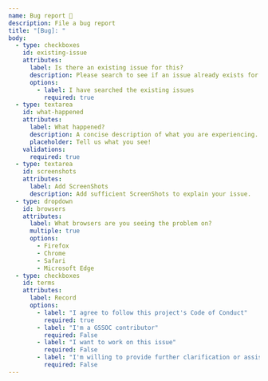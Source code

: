 ```yaml
---
name: Bug report 🐞
description: File a bug report
title: "[Bug]: "
body:
  - type: checkboxes
    id: existing-issue
    attributes:
      label: Is there an existing issue for this?
      description: Please search to see if an issue already exists for the bug you encountered.
      options:
        - label: I have searched the existing issues
          required: true
  - type: textarea
    id: what-happened
    attributes:
      label: What happened?
      description: A concise description of what you are experiencing.
      placeholder: Tell us what you see!
    validations:
      required: true
  - type: textarea
    id: screenshots
    attributes:
      label: Add ScreenShots
      description: Add sufficient ScreenShots to explain your issue.
  - type: dropdown
    id: browsers
    attributes:
      label: What browsers are you seeing the problem on?
      multiple: true
      options:
        - Firefox
        - Chrome
        - Safari
        - Microsoft Edge
  - type: checkboxes
    id: terms
    attributes:
      label: Record
      options:
        - label: "I agree to follow this project's Code of Conduct"
          required: true
        - label: "I'm a GSSOC contributor"
          required: False
        - label: "I want to work on this issue"
          required: False
        - label: "I'm willing to provide further clarification or assistance if needed."
          required: False
---
```

